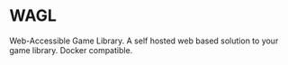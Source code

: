 # WAGL
Web-Accessible Game Library. A self hosted web based solution to your game library. Docker compatible.
